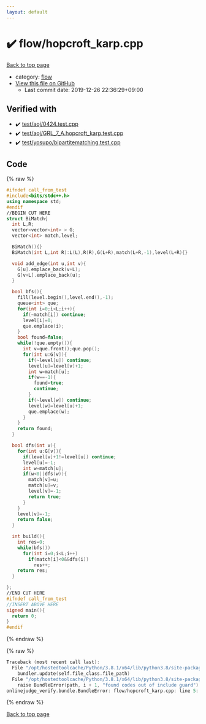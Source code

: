 ```yaml
---
layout: default
---
```


<!-- mathjax config similar to math.stackexchange -->
<script type="text/javascript" async
  src="https://cdnjs.cloudflare.com/ajax/libs/mathjax/2.7.5/MathJax.js?config=TeX-MML-AM_CHTML">
</script>
<script type="text/x-mathjax-config">
  MathJax.Hub.Config({
    TeX: { equationNumbers: { autoNumber: "AMS" }},
    tex2jax: {
      inlineMath: [ ['$','$'] ],
      processEscapes: true
    },
    "HTML-CSS": { matchFontHeight: false },
    displayAlign: "left",
    displayIndent: "2em"
  });
</script>

<script type="text/javascript" src="https://cdnjs.cloudflare.com/ajax/libs/jquery/3.4.1/jquery.min.js"></script>
<script src="https://cdn.jsdelivr.net/npm/jquery-balloon-js@1.1.2/jquery.balloon.min.js" integrity="sha256-ZEYs9VrgAeNuPvs15E39OsyOJaIkXEEt10fzxJ20+2I=" crossorigin="anonymous"></script>
<script type="text/javascript" src="../../assets/js/copy-button.js"></script>
<link rel="stylesheet" href="../../assets/css/copy-button.css" />


# :heavy_check_mark: flow/hopcroft_karp.cpp

<a href="../../index.html">Back to top page</a>

* category: <a href="../../index.html#cff5497121104c2b8e0cb41ed2083a9b">flow</a>
* <a href="{{ site.github.repository_url }}/blob/master/flow/hopcroft_karp.cpp">View this file on GitHub</a>
    - Last commit date: 2019-12-26 22:36:29+09:00




## Verified with

* :heavy_check_mark: <a href="../../verify/test/aoj/0424.test.cpp.html">test/aoj/0424.test.cpp</a>
* :heavy_check_mark: <a href="../../verify/test/aoj/GRL_7_A.hopcroft_karp.test.cpp.html">test/aoj/GRL_7_A.hopcroft_karp.test.cpp</a>
* :heavy_check_mark: <a href="../../verify/test/yosupo/bipartitematching.test.cpp.html">test/yosupo/bipartitematching.test.cpp</a>


## Code

<a id="unbundled"></a>
{% raw %}
```cpp
#ifndef call_from_test
#include<bits/stdc++.h>
using namespace std;
#endif
//BEGIN CUT HERE
struct BiMatch{
  int L,R;
  vector<vector<int> > G;
  vector<int> match,level;

  BiMatch(){}
  BiMatch(int L,int R):L(L),R(R),G(L+R),match(L+R,-1),level(L+R){}

  void add_edge(int u,int v){
    G[u].emplace_back(v+L);
    G[v+L].emplace_back(u);
  }

  bool bfs(){
    fill(level.begin(),level.end(),-1);
    queue<int> que;
    for(int i=0;i<L;i++){
      if(~match[i]) continue;
      level[i]=0;
      que.emplace(i);
    }
    bool found=false;
    while(!que.empty()){
      int v=que.front();que.pop();
      for(int u:G[v]){
        if(~level[u]) continue;
        level[u]=level[v]+1;
        int w=match[u];
        if(w==-1){
          found=true;
          continue;
        }
        if(~level[w]) continue;
        level[w]=level[u]+1;
        que.emplace(w);
      }
    }
    return found;
  }

  bool dfs(int v){
    for(int u:G[v]){
      if(level[v]+1!=level[u]) continue;
      level[u]=-1;
      int w=match[u];
      if(w<0||dfs(w)){
        match[v]=u;
        match[u]=v;
        level[v]=-1;
        return true;
      }
    }
    level[v]=-1;
    return false;
  }

  int build(){
    int res=0;
    while(bfs())
      for(int i=0;i<L;i++)
        if(match[i]<0&&dfs(i))
          res++;
    return res;
  }

};
//END CUT HERE
#ifndef call_from_test
//INSERT ABOVE HERE
signed main(){
  return 0;
}
#endif

```
{% endraw %}

<a id="bundled"></a>
{% raw %}
```cpp
Traceback (most recent call last):
  File "/opt/hostedtoolcache/Python/3.8.1/x64/lib/python3.8/site-packages/onlinejudge_verify/docs.py", line 340, in write_contents
    bundler.update(self.file_class.file_path)
  File "/opt/hostedtoolcache/Python/3.8.1/x64/lib/python3.8/site-packages/onlinejudge_verify/bundle.py", line 123, in update
    raise BundleError(path, i + 1, "found codes out of include guard")
onlinejudge_verify.bundle.BundleError: flow/hopcroft_karp.cpp: line 5: found codes out of include guard

```
{% endraw %}

<a href="../../index.html">Back to top page</a>

